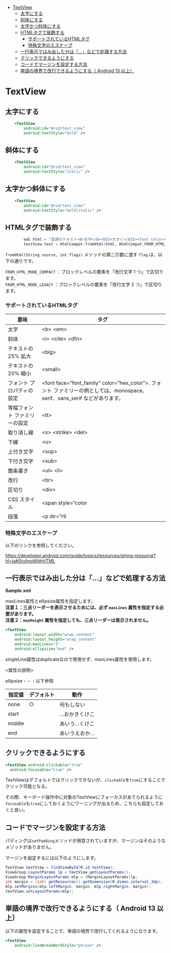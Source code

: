 - [TextView](#textview)
  - [太字にする](#太字にする)
  - [斜体にする](#斜体にする)
  - [太字かつ斜体にする](#太字かつ斜体にする)
  - [HTMLタグで装飾する](#htmlタグで装飾する)
    - [サポートされているHTMLタグ](#サポートされているhtmlタグ)
    - [特殊文字のエスケープ](#特殊文字のエスケープ)
  - [一行表示ではみ出した分は「...」などで処理する方法](#一行表示ではみ出した分はなどで処理する方法)
  - [クリックできるようにする](#クリックできるようにする)
  - [コードでマージンを設定する方法](#コードでマージンを設定する方法)
  - [単語の境界で改行できるようにする（ Android 13 以上）](#単語の境界で改行できるようにする-android-13-以上)

# TextView

## 太字にする

```xml
    <TextView
        android:id="@+id/text_view"
        android:textStyle="bold" />
```


## 斜体にする

```xml
    <TextView
        android:id="@+id/text_view"
        android:textStyle="italic" />
```


## 太字かつ斜体にする

```xml
    <TextView
        android:id="@+id/text_view"
        android:textStyle="bold|italic" />
```


## HTMLタグで装飾する

```kotlin
        val html = "普通のテキスト<B>太字</B><BIG>大きく</BIG><font color=\"red\">赤</font>"
        textView.text = HtmlCompat.fromHtml(html, HtmlCompat.FROM_HTML_MODE_COMPACT)
```

`fromHtml(String source, int flags)` メソッドの第二引数に渡す `flag` は、以下の通りです。

`FROM_HTML_MODE_COMPACT` ：ブロックレベルの要素を「改行文字 1 つ」で区切ります。  
`FROM_HTML_MODE_LEGACY` ：ブロックレベルの要素を「改行文字 2 つ」で区切ります。


### サポートされているHTMLタグ

|意味|タグ|
|-|-|
|太字| \<b> \<em>|
|斜体| \<i> \<cite> \<dfn>|
|テキストの 25% 拡大|\<big>|
|テキストの 20% 縮小|\<small>|
|フォント プロパティの設定|\<font face=”font_family“ color=”hex_color”>. フォント ファミリーの例としては、monospace、serif、sans_serif などがあります。|
|等幅フォント ファミリーの設定|\<tt>|
|取り消し線|\<s> \<strike> \<del>|
|下線|\<u>|
|上付き文字|\<sup>|
|下付き文字|\<sub>|
|箇条書き|\<ul> \<li>|
|改行|\<br>|
|区切り|\<div>|
|CSS スタイル|\<span style=”color|background_color|text-decoration”>|
|段落|\<p dir=”rtl | ltr” style=”…”>|


### 特殊文字のエスケープ

以下のリンクを参照してください。

https://developer.android.com/guide/topics/resources/string-resource?hl=ja#StylingWithHTML


## 一行表示ではみ出した分は「...」などで処理する方法

**Sample.xml**

maxLines属性とellipsize属性を指定します。  
**注意１：三点リーダーを表示させるためには、必ず `maxLines` 属性を指定する必要があります。**  
**注意２：`maxHeight` 属性を指定しても、三点リーダーは表示されません。**

```xml
<TextView
    android:layout_width="wrap_content"
    android:layout_height="wrap_content"
    android:maxLines="1"
    android:ellipsize="end" />
```

singleLine属性はduplicateなので使用せず、maxLines属性を使用します。

<属性の説明>

ellipsize・・・以下参照

指定値 | デフォルト | 動作
-------|------------|--------------
none   | ○          | 何もしない
start  |            | …おかきくけこ
middle |            | あいう…くけこ
end    |            | あいうえおか…


## クリックできるようにする

```xml
<TextView android:clickable="true"
  android:focusable="true" />
```

TextViewはデフォルトではクリックできないが、`clickable`を`true`にすることでクリック可能となる。

その際、キーボード操作中に対象のTextViewにフォーカスがあてられるように`focusable`も`true`にしておくようにワーニングが出るため、こちらも設定しておくと良い。


## コードでマージンを設定する方法

パディングは`setPadding`メソッドが用意されていますが、マージンはそのようなメソッドがありません。

マージンを設定するには以下のようにします。

```Java
TextView textView = findViewById(R.id.textView);
ViewGroup.LayoutParams lp = textView.getLayoutParams();
ViewGroup.MarginLayoutParams mlp = (MarginLayoutParams)lp;
int margin = (int) getResources().getDimension(R.dimen.interval_3dp);
mlp.setMargins(mlp.leftMargin, margin, mlp.rightMargin, margin);
textView.setLayoutParams(mlp);
```


## 単語の境界で改行できるようにする（ Android 13 以上）

以下の属性を設定することで、単語の境界で改行してくれるようになります。

```xml
<TextView
    android:lineBreakWordStyle="phrase" />
```




